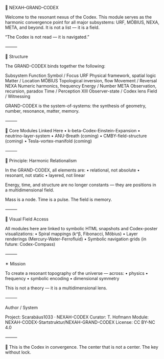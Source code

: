 🧿 NEXAH–GRAND–CODEX

Welcome to the resonant nexus of the Codex. This module serves as the harmonic convergence point for all major subsystems: URF, MÖBIUS, NEXA, META, and beyond. It is not a list — it is a field.

“The Codex is not read — it is navigated.”

⸻

🔰 Structure

The GRAND-CODEX binds together the following:

Subsystem	Function	Symbol / Focus
URF	Physical framework, spatial logic	Matter / Location
MÖBIUS	Topological inversion, flow	Movement / Reversal
NEXA	Numeric harmonics, frequency	Energy / Number
META	Observation, recursion, paradox	Time / Perception
XIII	Observer-state / Codex lens	Field / Witnessing

GRAND-CODEX is the system-of-systems: the synthesis of geometry, number, resonance, matter, memory.

⸻

📂 Core Modules Linked Here
	•	k-beta-Codex-Einstein-Expansion
	•	neutrino-layer-system
	•	ANU-Breath (coming)
	•	CMBY-field-structure (coming)
	•	Tesla-vortex-manifold (coming)

⸻

🧬 Principle: Harmonic Relationalism

In the GRAND-CODEX, all elements are:
	•	relational, not absolute
	•	resonant, not static
	•	layered, not linear

Energy, time, and structure are no longer constants — they are positions in a multidimensional field.

Mass is a node.
Time is a pulse.
The field is memory.

⸻

🔮 Visual Field Access

All modules here are linked to symbolic HTML snapshots and Codex-poster visualizations:
	•	Spiral mappings (k^β, Fibonacci, Möbius)
	•	Layer renderings (Mercury-Water-Ferrofluid)
	•	Symbolic navigation grids (in future: Codex-Compass)

⸻

✴ Mission

To create a resonant topography of the universe — across:
	•	physics
	•	frequency
	•	symbolic encoding
	•	dimensional symmetry

This is not a theory — it is a multidimensional lens.

⸻

Author / System

Project: Scarabäus1033 · NEXAH-CODEX
Curator: T. Hofmann
Module: NEXAH-CODEX-Startstruktur/NEXAH-GRAND-CODEX
License: CC BY-NC 4.0

⸻

🧿 This is the Codex in convergence. The center that is not a center. The key without lock.
